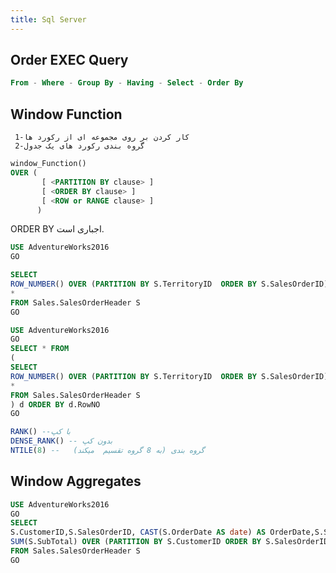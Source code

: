 ```yaml
---
title: Sql Server
---
```



## Order EXEC Query

```sql
From - Where - Group By - Having - Select - Order By
```

## Window Function

```list
 کار کردن بر روی مجموعه ای از رکورد ها-1
 2-گروه بندی رکورد های یک جدول
```

```sql
window_Function() 
OVER (   
       [ <PARTITION BY clause> ]  
       [ <ORDER BY clause> ]   
       [ <ROW or RANGE clause> ]  
      ) 
```

ORDER BY اجباری است.

```sql
USE AdventureWorks2016
GO

SELECT
ROW_NUMBER() OVER (PARTITION BY S.TerritoryID  ORDER BY S.SalesOrderID) as RowNO,
*
FROM Sales.SalesOrderHeader S
GO

```

```sql
USE AdventureWorks2016
GO
SELECT * FROM
(
SELECT
ROW_NUMBER() OVER (PARTITION BY S.TerritoryID  ORDER BY S.SalesOrderID) as RowNO,
*
FROM Sales.SalesOrderHeader S
) d ORDER BY d.RowNO
GO 
```


```sql
RANK() --با کپ
DENSE_RANK() -- بدون کپ
NTILE(8) --   گروه بندی (به 8 گروه تقسیم  میکند)
```



## Window Aggregates

```sql
USE AdventureWorks2016
GO
SELECT
S.CustomerID,S.SalesOrderID, CAST(S.OrderDate AS date) AS OrderDate,S.SubTotal,
SUM(S.SubTotal) OVER (PARTITION BY S.CustomerID ORDER BY S.SalesOrderID) AS SubTotal
FROM Sales.SalesOrderHeader S
GO
```
